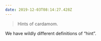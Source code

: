 ```yaml
---
date: 2019-12-03T08:14:27.428Z
---
```


> Hints of cardamom.

We have wildly different definitions of “hint”.

